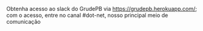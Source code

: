 Obtenha acesso ao slack do GrudePB via https://grudepb.herokuapp.com/; com o acesso, entre no canal #dot-net, nosso principal meio de comunicação
